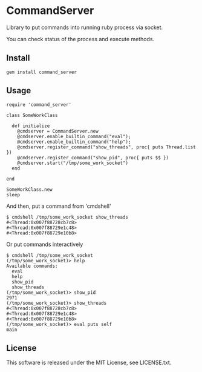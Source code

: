 # CommandServer #

Library to put commands into running ruby process via socket.

You can check status of the process and execute methods.


## Install ##

    gem install command_server

## Usage ##

    require 'command_server'

    class SomeWorkClass

      def initialize
        @cmdserver = CommandServer.new
        @cmdserver.enable_builtin_command("eval");
        @cmdserver.enable_builtin_command("help");
        @cmdserver.register_command("show_threads", proc{ puts Thread.list })
        @cmdserver.register_command("show_pid", proc{ puts $$ })
        @cmdserver.start("/tmp/some_work_socket")
      end

    end

    SomeWorkClass.new
    sleep

And then, put a command from 'cmdshell'

    $ cmdshell /tmp/some_work_socket show_threads
    #<Thread:0x007f88728cb7c8>
    #<Thread:0x007f88729e1c48>
    #<Thread:0x007f88729e10b8>

Or put commands interactively

    $ cmdshell /tmp/some_work_socket
    (/tmp/some_work_socket)> help
    Available commands:
      eval
      help
      show_pid
      show_threads
    (/tmp/some_work_socket)> show_pid
    2971
    (/tmp/some_work_socket)> show_threads
    #<Thread:0x007f88728cb7c8>
    #<Thread:0x007f88729e1c48>
    #<Thread:0x007f88729e10b8>
    (/tmp/some_work_socket)> eval puts self
    main


## License ##

This software is released under the MIT License, see LICENSE.txt.
